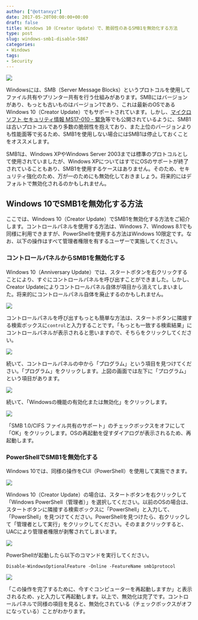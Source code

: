```yaml
---
author: ["@ottanxyz"]
date: 2017-05-20T00:00:00+00:00
draft: false
title: Windows 10（Creator Update）で、脆弱性のあるSMB1を無効化する方法
type: post
slug: windows-smb1-disable-5867
categories:
- Windows
tags:
- Security
---
```


![](170520-591fa8a918fbc.jpg)

Windowsには、SMB（Server Message Blocks）というプロトコルを使用してファイル共有やプリンター共有を行う仕組みがあります。SMBにはバージョンがあり、もっとも古いものはバージョン1であり、これは最新のOSであるWindows 10（Creator Update）でもサポートされています。しかし、[マイクロソフト セキュリティ情報 MS17-010 - 緊急](https://technet.microsoft.com/ja-jp/library/security/ms17-010.aspx)等でも公開されているように、SMB1は古いプロトコルであり多数の脆弱性を抱えており、また上位のバージョンよりも性能面等で劣るため、SMB1を使用しない場合にはSMB1は停止しておくことをオススメします。

SMB1は、Windows XPやWindows Server 2003までは標準のプロトコルとして使用されていましたが、Windows XPについてはすでにOSのサポートが終了されていることもあり、SMB1を使用するケースはありません。そのため、セキュリティ強化のため、万が一のためにも無効化しておきましょう。将来的にはデフォルトで無効化されるのかもしれません。

## Windows 10でSMB1を無効化する方法

ここでは、Windows 10（Creator Update）でSMB1を無効化する方法をご紹介します。コントロールパネルを使用する方法は、Windows 7、Windows 8.1でも同様に利用できますが、PowerShellを使用する方法はWindows 10限定です。なお、以下の操作はすべて管理者権限を有するユーザーで実施してください。

### コントロールパネルからSMB1を無効化する

Windows 10（Anniversary Update）では、スタートボタンを右クリックすることにより、すぐにコントロールパネルを呼び出すことができました。しかし、Creator Updateによりコントロールパネル自体が項目から消えてしまいました。将来的にコントロールパネル自体を廃止するのかもしれません。

![](170520-591fa8b11c2e0.png)

コントロールパネルを呼び出すもっとも簡単な方法は、スタートボタンに隣接する検索ボックスに`control`と入力することです。「もっとも一致する検索結果」にコントロールパネルが表示されると思いますので、そちらをクリックしてください。

![](170520-591fa8b61a3e8.png)

続いて、コントロールパネルの中から「プログラム」という項目を見つけてください。「プログラム」をクリックします。上図の画面では左下に「プログラム」という項目があります。

![](170520-591fa8bb1fa12.png)

続いて、「Windowsの機能の有効化または無効化」をクリックします。

![](170520-591fa8c07ab5e.png)

「SMB 1.0/CIFS ファイル共有のサポート」のチェックボックスをオフにして「OK」をクリックします。OSの再起動を促すダイアログが表示されるため、再起動します。

### PowerShellでSMB1を無効化する

Windows 10では、同様の操作をCUI（PowerShell）を使用して実施できます。

![](170520-591fa8c570b75.png)

Windows 10（Creator Update）の場合は、スタートボタンを右クリックして「Windows PowerShell（管理者）」を選択してください。以前のOSの場合は、スタートボタンに隣接する検索ボックスに「PowerShell」と入力して、「PowerShell」を見つけてください。PowerShellを見つけたら、右クリックして「管理者として実行」をクリックしてください。そのままクリックすると、UACにより管理者権限が剥奪されてしまいます。

![](170520-591fa8cabd647.png)

PowerShellが起動したら以下のコマンドを実行してください。

    Disable-WindowsOptionalFeature -Online -FeatureName smb1protocol

![](170520-591fa8cf2d5d1.png)

「この操作を完了するために、今すぐコンピューターを再起動しますか」と表示されるため、`y`と入力して再起動します。以上で、無効化は完了です。コントロールパネルで同様の項目を見ると、無効化されている（チェックボックスがオフになっている）ことがわかります。
